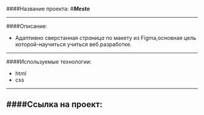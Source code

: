 ####Название проекта: 
#___Mesto___

---
####Описание: 
- Адаптивно сверстанная _страница_ по макету из Figma,основная цель которой-научиться учиться веб.разработке.
___
####Используемые технологии: 
- html
- css
---
####Ссылка на проект: 
- 
